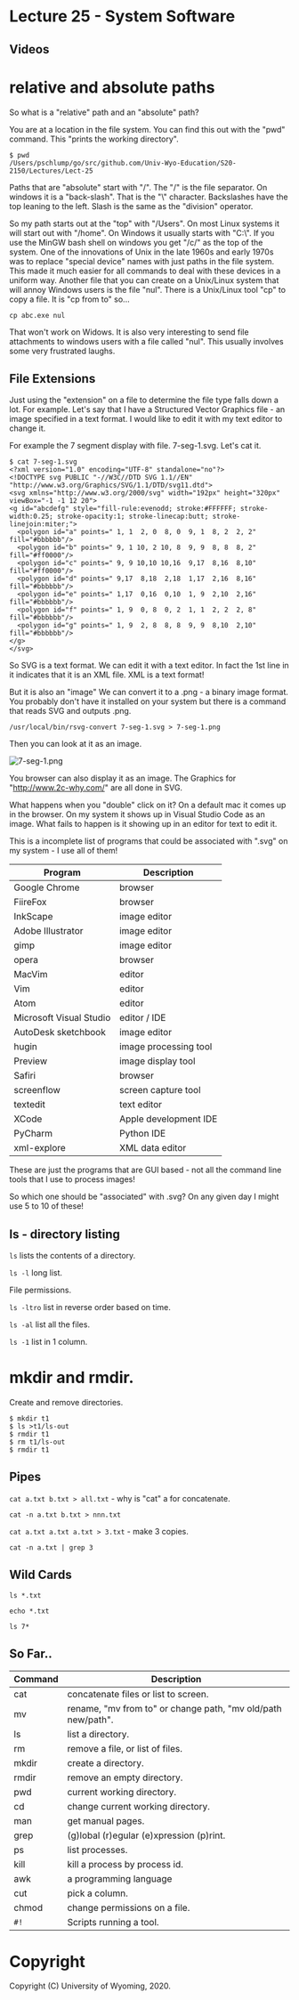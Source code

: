 # Lecture 25 - System Software

## Videos


# relative and absolute paths

So what is a "relative" path and an "absolute" path?

You are at a location in the file system.  You can find this out with the "pwd" command.
This "prints the working directory".

```
$ pwd
/Users/pschlump/go/src/github.com/Univ-Wyo-Education/S20-2150/Lectures/Lect-25
```

Paths that are "absolute" start with "/".  The "/" is the file separator.  On windows
it is a "back-slash".   That is the "\\" character.   Backslashes have the top leaning
to the left.  Slash is the same as the "division" operator.

So my path starts out at the "top" with "/Users".  On most Linux systems it will start
out with "/home".  On Windows it usually starts with "C:\\".
If you use the MinGW bash shell on windows you get "/c/" as the top of the system.
One of the innovations of Unix in the late 1960s and early 1970s was to replace
"special device" names with just paths in the file system.  This made it much
easier for all commands to deal with these devices in a uniform way.  Another file
that you can create on a Unix/Linux system that will annoy Windows users is the
file "nul".  There is a Unix/Linux tool "cp" to copy a file.  It is "cp from to"
so...


```
cp abc.exe nul
```

That won't work on Widows.  It is also very interesting to send file attachments
to windows users with a file called "nul".   This usually involves some very
frustrated laughs.























## File Extensions

Just using the "extension" on a file to determine the file type falls down a lot.
For example.  Let's say that I have a Structured Vector Graphics file - an image
specified in a text format.  I would like to edit it with my text editor to change
it.

For example the 7 segment display with file.  7-seg-1.svg.  Let's cat it.

```
$ cat 7-seg-1.svg
<?xml version="1.0" encoding="UTF-8" standalone="no"?>
<!DOCTYPE svg PUBLIC "-//W3C//DTD SVG 1.1//EN" "http://www.w3.org/Graphics/SVG/1.1/DTD/svg11.dtd">
<svg xmlns="http://www.w3.org/2000/svg" width="192px" height="320px" viewBox="-1 -1 12 20">
<g id="abcdefg" style="fill-rule:evenodd; stroke:#FFFFFF; stroke-width:0.25; stroke-opacity:1; stroke-linecap:butt; stroke-linejoin:miter;">
  <polygon id="a" points=" 1, 1  2, 0  8, 0  9, 1  8, 2  2, 2" fill="#bbbbbb"/>
  <polygon id="b" points=" 9, 1 10, 2 10, 8  9, 9  8, 8  8, 2" fill="#ff0000"/>
  <polygon id="c" points=" 9, 9 10,10 10,16  9,17  8,16  8,10" fill="#ff0000"/>
  <polygon id="d" points=" 9,17  8,18  2,18  1,17  2,16  8,16" fill="#bbbbbb"/>
  <polygon id="e" points=" 1,17  0,16  0,10  1, 9  2,10  2,16" fill="#bbbbbb"/>
  <polygon id="f" points=" 1, 9  0, 8  0, 2  1, 1  2, 2  2, 8" fill="#bbbbbb"/>
  <polygon id="g" points=" 1, 9  2, 8  8, 8  9, 9  8,10  2,10" fill="#bbbbbb"/>
</g>
</svg>
```

So SVG is a text format.
We can edit it with a text editor.  In fact the 1st line in it indicates that it is an XML file.
XML is a text format!

But it is also an "image"  We can convert it to a .png - a binary image format.  You probably don't
have it installed on your system but there is a command that reads SVG and outputs .png.

```
/usr/local/bin/rsvg-convert 7-seg-1.svg > 7-seg-1.png
```

Then you can look at it as an image.

![7-seg-1.png](7-seg-1.png)

You browser can also display it as an image.  The Graphics for "http://www.2c-why.com/" are all done in SVG.

What happens when you "double" click on it?  On a default mac it comes up in the browser.  On my system it
shows up in Visual Studio Code as an image.  What fails to happen is it showing up in an editor for text
to edit it.

This is a incomplete list of programs that could be associated with ".svg" on my system - I use all of them!

| Program | Description |
|----------|------------|
| Google Chrome  | browser |
| FiireFox  | browser |
| InkScape | image editor |
| Adobe Illustrator | image editor |
| gimp | image editor |
| opera | browser |
| MacVim | editor |
| Vim | editor |
| Atom | editor |
| Microsoft Visual  Studio | editor / IDE |
| AutoDesk sketchbook | image editor |
| hugin | image processing tool |
| Preview | image display tool |
| Safiri | browser |
| screenflow | screen capture tool |
| textedit | text editor |
| XCode | Apple development IDE |
| PyCharm | Python IDE |
| xml-explore | XML data editor |
 
These are just the programs that are GUI based - not all the command line tools that I use to process
images!

So which one should be "associated" with .svg?     On any given day I might use 5 to 10 of these!












## ls - directory listing

`ls` lists the contents of a directory.

`ls -l` long list.

File permissions.

`ls -ltro` list in reverse order based on time.

`ls -al` list all the files.

`ls -1` list in 1 column.




# mkdir and rmdir.

Create and remove directories.

```
$ mkdir t1
$ ls >t1/ls-out
$ rmdir t1
$ rm t1/ls-out
$ rmdir t1
```






## Pipes

`cat a.txt b.txt > all.txt` - why is "cat" a for concatenate.

`cat -n a.txt b.txt > nnn.txt`

`cat a.txt a.txt a.txt > 3.txt` - make 3 copies.

`cat -n a.txt | grep 3`



## Wild Cards

`ls *.txt`

`echo *.txt`

`ls 7*`







## So Far..

| Command | Description                                                       |
|--------|--------------------------------------------------------------------|
| cat    | concatenate files or list to screen.                               |
| mv     | rename, "mv from to" or change path, "mv old/path new/path".       |
| ls     | list a directory.                                                  |
| rm     | remove a file, or list of files.                                   |
| mkdir  | create a directory.                                                |
| rmdir  | remove an empty directory.                                         |
| pwd    | current working directory.                                         |
| cd     | change current working directory.                                  |
| man    | get manual pages.                                                  |
| grep   | (g)lobal (r)egular (e)xpression (p)rint.                           |
| ps     | list processes.                                                    |
| kill   | kill a process by process id.                                      |
| awk    | a programming language                                             |
| cut    | pick a column.                                                     |
| chmod  | change permissions on a file.                                      |
| `#!`   | Scripts running a tool.                                            |













# Copyright

Copyright (C) University of Wyoming, 2020.

